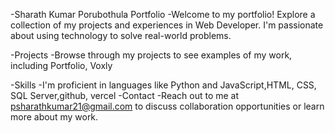 
-Sharath Kumar Porubothula Portfolio
-Welcome to my portfolio! Explore a collection of my projects and experiences in Web Developer. I'm passionate about using technology to solve real-world problems.

-Projects
-Browse through my projects to see examples of my work, including Portfolio, Voxly

-Skills
-I'm proficient in languages like Python and JavaScript,HTML, CSS, SQL Server,github, vercel
-Contact
-Reach out to me at psharathkumar21@gmail.com to discuss collaboration opportunities or learn more about my work.
 
